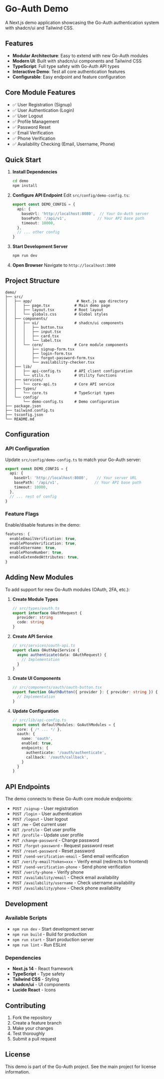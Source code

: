 # Go-Auth Demo

A Next.js demo application showcasing the Go-Auth authentication system with shadcn/ui and Tailwind CSS.

## Features

- **Modular Architecture**: Easy to extend with new Go-Auth modules
- **Modern UI**: Built with shadcn/ui components and Tailwind CSS
- **TypeScript**: Full type safety with Go-Auth API types
- **Interactive Demo**: Test all core authentication features
- **Configurable**: Easy endpoint and feature configuration

## Core Module Features

- ✅ User Registration (Signup)
- ✅ User Authentication (Login)
- ✅ User Logout
- ✅ Profile Management
- ✅ Password Reset
- ✅ Email Verification
- ✅ Phone Verification
- ✅ Availability Checking (Email, Username, Phone)

## Quick Start

1. **Install Dependencies**
   ```bash
   cd demo
   npm install
   ```

2. **Configure API Endpoint**
   Edit `src/config/demo-config.ts`:
   ```typescript
   export const DEMO_CONFIG = {
     api: {
       baseUrl: 'http://localhost:8080',  // Your Go-Auth server
       basePath: '/api/v1',              // Your API base path
       timeout: 10000,
     },
     // ... other config
   }
   ```

3. **Start Development Server**
   ```bash
   npm run dev
   ```

4. **Open Browser**
   Navigate to `http://localhost:3000`

## Project Structure

```
demo/
├── src/
│   ├── app/                    # Next.js app directory
│   │   ├── page.tsx           # Main demo page
│   │   ├── layout.tsx         # Root layout
│   │   └── globals.css        # Global styles
│   ├── components/
│   │   ├── ui/                # shadcn/ui components
│   │   │   ├── button.tsx
│   │   │   ├── input.tsx
│   │   │   ├── card.tsx
│   │   │   └── label.tsx
│   │   └── core/              # Core module components
│   │       ├── signup-form.tsx
│   │       ├── login-form.tsx
│   │       ├── forgot-password-form.tsx
│   │       └── availability-checker.tsx
│   ├── lib/
│   │   ├── api-config.ts      # API client configuration
│   │   └── utils.ts           # Utility functions
│   ├── services/
│   │   └── core-api.ts        # Core API service
│   ├── types/
│   │   └── core.ts            # TypeScript types
│   └── config/
│       └── demo-config.ts     # Demo configuration
├── package.json
├── tailwind.config.ts
├── tsconfig.json
└── README.md
```

## Configuration

### API Configuration

Update `src/config/demo-config.ts` to match your Go-Auth server:

```typescript
export const DEMO_CONFIG = {
  api: {
    baseUrl: 'http://localhost:8080',    // Your server URL
    basePath: '/api/v1',                // Your API base path
    timeout: 10000,
  },
  // ... rest of config
}
```

### Feature Flags

Enable/disable features in the demo:

```typescript
features: {
  enableEmailVerification: true,
  enablePhoneVerification: true,
  enableUsername: true,
  enablePhoneNumber: true,
  enableExtendedAttributes: true,
}
```

## Adding New Modules

To add support for new Go-Auth modules (OAuth, 2FA, etc.):

1. **Create Module Types**
   ```typescript
   // src/types/oauth.ts
   export interface OAuthRequest {
     provider: string
     code: string
   }
   ```

2. **Create API Service**
   ```typescript
   // src/services/oauth-api.ts
   export class OAuthApiService {
     async authenticate(data: OAuthRequest) {
       // Implementation
     }
   }
   ```

3. **Create UI Components**
   ```typescript
   // src/components/oauth/oauth-button.tsx
   export function OAuthButton({ provider }: { provider: string }) {
     // Implementation
   }
   ```

4. **Update Configuration**
   ```typescript
   // src/lib/api-config.ts
   export const defaultModules: GoAuthModules = {
     core: { /* ... */ },
     oauth: {
       name: 'oauth',
       enabled: true,
       endpoints: {
         authenticate: '/oauth/authenticate',
         callback: '/oauth/callback',
       }
     }
   }
   ```

## API Endpoints

The demo connects to these Go-Auth core module endpoints:

- `POST /signup` - User registration
- `POST /login` - User authentication
- `POST /logout` - User logout
- `GET /me` - Get current user
- `GET /profile` - Get user profile
- `PUT /profile` - Update user profile
- `PUT /change-password` - Change password
- `POST /forgot-password` - Request password reset
- `POST /reset-password` - Reset password
- `POST /send-verification-email` - Send email verification
- `GET /verify-email?token=xxx` - Verify email (redirects to frontend)
- `POST /send-verification-phone` - Send phone verification
- `POST /verify-phone` - Verify phone
- `POST /availability/email` - Check email availability
- `POST /availability/username` - Check username availability
- `POST /availability/phone` - Check phone availability

## Development

### Available Scripts

- `npm run dev` - Start development server
- `npm run build` - Build for production
- `npm run start` - Start production server
- `npm run lint` - Run ESLint

### Dependencies

- **Next.js 14** - React framework
- **TypeScript** - Type safety
- **Tailwind CSS** - Styling
- **shadcn/ui** - UI components
- **Lucide React** - Icons

## Contributing

1. Fork the repository
2. Create a feature branch
3. Make your changes
4. Test thoroughly
5. Submit a pull request

## License

This demo is part of the Go-Auth project. See the main project for license information.









